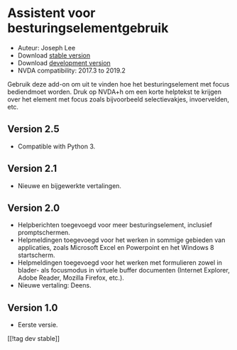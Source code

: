 # Assistent voor besturingselementgebruik #

* Auteur: Joseph Lee
* Download [stable version][1]
* Download [development version][2]
* NVDA compatibility: 2017.3 to 2019.2

Gebruik deze add-on om uit te vinden hoe het besturingselement met focus
bediendmoet worden. Druk op NVDA+h om een korte helptekst te krijgen over
het element met focus zoals bijvoorbeeld selectievakjes, invoervelden, etc.

## Version 2.5

* Compatible with Python 3.

## Version 2.1

* Nieuwe en bijgewerkte vertalingen.

## Version 2.0

* Helpberichten toegevoegd voor meer besturingselement, inclusief
  promptschermen.
* Helpmeldingen toegevoegd voor het werken in sommige gebieden van
  applicaties, zoals Microsoft Excel en Powerpoint en het Windows 8
  startscherm.
* Helpmeldingen toegevoegd voor het werken met formulieren zowel in blader-
  als focusmodus in virtuele buffer documenten (Internet Explorer, Adobe
  Reader, Mozilla Firefox, etc.).
* Nieuwe vertaling: Deens.

## Version 1.0

* Eerste versie.


[[!tag dev stable]]

[1]: https://addons.nvda-project.org/files/get.php?file=cua

[2]: https://addons.nvda-project.org/files/get.php?file=cua-dev
